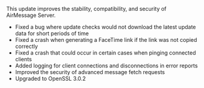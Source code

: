 This update improves the stability, compatibility, and security of AirMessage Server.

- Fixed a bug where update checks would not download the latest update data for short periods of time
- Fixed a crash when generating a FaceTime link if the link was not copied correctly
- Fixed a crash that could occur in certain cases when pinging connected clients
- Added logging for client connections and disconnections in error reports
- Improved the security of advanced message fetch requests
- Upgraded to OpenSSL 3.0.2
